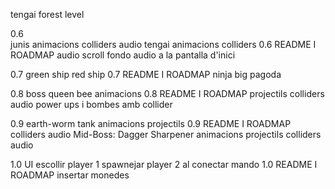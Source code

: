 tengai forest level

0.6  
junis
	animacions
	colliders
	audio
tengai 
	animacions
	colliders 				0.6 README I ROADMAP
	audio
scroll fondo
audio a la pantalla d'inici


0.7
green ship
red ship					0.7 README I ROADMAP
ninja
big pagoda


0.8
boss queen bee
	animacions				0.8 README I ROADMAP
	projectils
	colliders
	audio
power ups i bombes amb collider

0.9
earth-worm tank
	animacions
	projectils				0.9 README I ROADMAP
	colliders
	audio
Mid-Boss: Dagger Sharpener
	animacions
	projectils
	colliders
	audio

1.0
UI
escollir player 1
spawnejar player 2 al conectar mando		1.0 README I ROADMAP
insertar monedes





